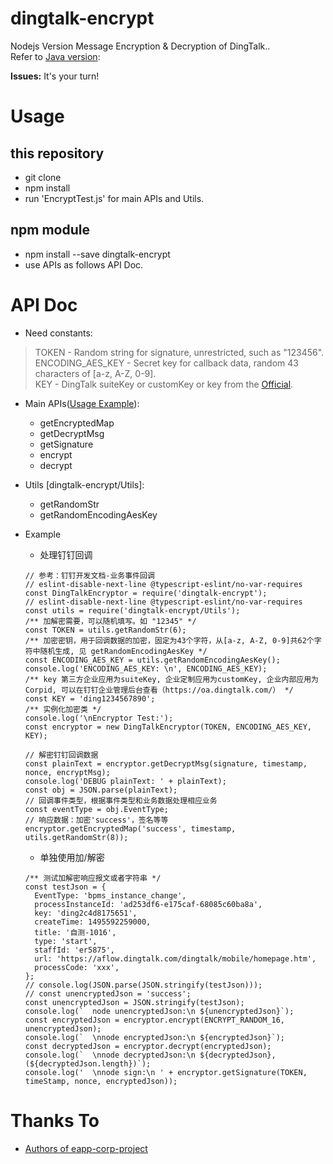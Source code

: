 # dingtalk-encrypt
Nodejs Version Message Encryption & Decryption of DingTalk..  
Refer to [Java version](https://github.com/opendingtalk/eapp-corp-project.git): 

**Issues:** It's your turn!

# Usage
## this repository
- git clone
- npm install
- run 'EncryptTest.js' for main APIs and Utils.

## npm module
- npm install --save dingtalk-encrypt
- use APIs as follows API Doc.

# API Doc
- Need constants:
> TOKEN - Random string for signature, unrestricted, such as "123456".  
  ENCODING_AES_KEY - Secret key for callback data, random 43 characters of [a-z, A-Z, 0-9].  
  KEY - DingTalk suiteKey or customKey or key from the [Official](https://open.dingtalk.com/document/orgapp/callback-event-message-body-encryption-and-decryption#title-082-lby-s08).  

- Main APIs([Usage Example](https://open-doc.dingtalk.com/microapp/serverapi2/lo5n6i)):
  - getEncryptedMap
  - getDecryptMsg
  - getSignature
  - encrypt
  - decrypt
- Utils [dingtalk-encrypt/Utils]:
  - getRandomStr
  - getRandomEncodingAesKey

- Example
  - 处理钉钉回调
  ```
  // 参考：钉钉开发文档-业务事件回调 
  // eslint-disable-next-line @typescript-eslint/no-var-requires
  const DingTalkEncryptor = require('dingtalk-encrypt');
  // eslint-disable-next-line @typescript-eslint/no-var-requires
  const utils = require('dingtalk-encrypt/Utils');
  /** 加解密需要，可以随机填写。如 "12345" */
  const TOKEN = utils.getRandomStr(6);
  /** 加密密钥，用于回调数据的加密，固定为43个字符，从[a-z, A-Z, 0-9]共62个字符中随机生成, 见 getRandomEncodingAesKey */
  const ENCODING_AES_KEY = utils.getRandomEncodingAesKey();
  console.log('ENCODING_AES_KEY: \n', ENCODING_AES_KEY);
  /** key 第三方企业应用为suiteKey, 企业定制应用为customKey, 企业内部应用为Corpid, 可以在钉钉企业管理后台查看（https://oa.dingtalk.com/） */
  const KEY = 'ding1234567890';
  /** 实例化加密类 */
  console.log('\nEncryptor Test:');
  const encryptor = new DingTalkEncryptor(TOKEN, ENCODING_AES_KEY, KEY);

  // 解密钉钉回调数据 
  const plainText = encryptor.getDecryptMsg(signature, timestamp, nonce, encryptMsg);
  console.log('DEBUG plainText: ' + plainText);
  const obj = JSON.parse(plainText);
  // 回调事件类型，根据事件类型和业务数据处理相应业务
  const eventType = obj.EventType;
  // 响应数据：加密'success'，签名等等
  encryptor.getEncryptedMap('success', timestamp, utils.getRandomStr(8));
  ```
  - 单独使用加/解密
  ```
  /** 测试加解密响应报文或者字符串 */
  const testJson = {
    EventType: 'bpms_instance_change',
    processInstanceId: 'ad253df6-e175caf-68085c60ba8a',
    key: 'ding2c4d8175651',
    createTime: 1495592259000,
    title: '自测-1016',
    type: 'start',
    staffId: 'er5875',
    url: 'https://aflow.dingtalk.com/dingtalk/mobile/homepage.htm',
    processCode: 'xxx',
  };
  // console.log(JSON.parse(JSON.stringify(testJson)));
  // const unencryptedJson = 'success';
  const unencryptedJson = JSON.stringify(testJson);
  console.log(`  node unencryptedJson:\n ${unencryptedJson}`);
  const encryptedJson = encryptor.encrypt(ENCRYPT_RANDOM_16, unencryptedJson);
  console.log(`  \nnode encryptedJson:\n ${encryptedJson}`);
  const decryptedJson = encryptor.decrypt(encryptedJson);
  console.log(`  \nnode decryptedJson:\n ${decryptedJson}, (${decryptedJson.length})`);
  console.log('  \nnode sign:\n ' + encryptor.getSignature(TOKEN, timeStamp, nonce, encryptedJson));

  ```

# Thanks To
- [Authors of eapp-corp-project](https://github.com/opendingtalk/eapp-corp-project)
